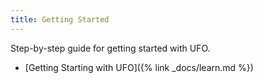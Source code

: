 ```yaml
---
title: Getting Started
---
```


Step-by-step guide for getting started with UFO.

* [Getting Starting with UFO]({% link _docs/learn.md %})
